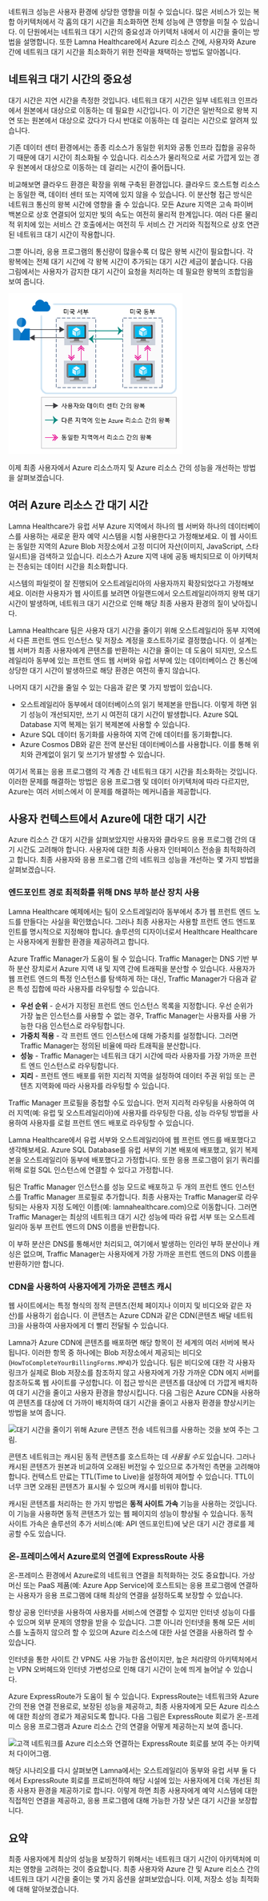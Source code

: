 네트워크 성능은 사용자 환경에 상당한 영향을 미칠 수 있습니다. 많은 서비스가 있는 복합 아키텍처에서 각 홉의 대기 시간을 최소화하면 전체 성능에 큰 영향을 미칠 수 있습니다. 이 단원에서는 네트워크 대기 시간의 중요성과 아키텍처 내에서 이 시간을 줄이는 방법을 설명합니다. 또한 Lamna Healthcare에서 Azure 리소스 간에, 사용자와 Azure 간에 네트워크 대기 시간을 최소화하기 위한 전략을 채택하는 방법도 알아봅니다.

## <a name="the-importance-of-network-latency"></a>네트워크 대기 시간의 중요성

대기 시간은 지연 시간을 측정한 것입니다. 네트워크 대기 시간은 일부 네트워크 인프라에서 원본에서 대상으로 이동하는 데 필요한 시간입니다. 이 기간은 일반적으로 왕복 지연 또는 원본에서 대상으로 갔다가 다시 반대로 이동하는 데 걸리는 시간으로 알려져 있습니다.

기존 데이터 센터 환경에서는 종종 리소스가 동일한 위치와 공통 인프라 집합을 공유하기 때문에 대기 시간이 최소화될 수 있습니다. 리소스가 물리적으로 서로 가깝게 있는 경우 원본에서 대상으로 이동하는 데 걸리는 시간이 줄어듭니다.

비교해보면 클라우드 환경은 확장을 위해 구축된 환경입니다. 클라우드 호스트형 리소스는 동일한 랙, 데이터 센터 또는 지역에 있지 않을 수 있습니다. 이 분산형 접근 방식은 네트워크 통신의 왕복 시간에 영향을 줄 수 있습니다. 모든 Azure 지역은 고속 파이버 백본으로 상호 연결되어 있지만 빛의 속도는 여전히 물리적 한계입니다. 여러 다른 물리적 위치에 있는 서비스 간 호출에서는 여전히 두 서비스 간 거리와 직접적으로 상호 연관된 네트워크 대기 시간이 작용합니다.

그뿐 아니라, 응용 프로그램의 통신량이 많을수록 더 많은 왕복 시간이 필요합니다. 각 왕복에는 전체 대기 시간에 각 왕복 시간이 추가되는 대기 시간 세금이 붙습니다. 다음 그림에서는 사용자가 감지한 대기 시간이 요청을 처리하는 데 필요한 왕복의 조합임을 보여 줍니다.

![클라우드의 다른 지리적 위치에 배치된 리소스 간의 네트워크 대기 시간을 보여 주는 그림.](../media/3-networkLatency.png)

이제 최종 사용자에서 Azure 리소스까지 및 Azure 리소스 간의 성능을 개선하는 방법을 살펴보겠습니다.

## <a name="latency-among-multiple-azure-resources"></a>여러 Azure 리소스 간 대기 시간

Lamna Healthcare가 유럽 서부 Azure 지역에서 하나의 웹 서버와 하나의 데이터베이스를 사용하는 새로운 환자 예약 시스템을 시험 사용한다고 가정해보세요. 이 웹 사이트는 동일한 지역의 Azure Blob 저장소에서 고정 미디어 자산(이미지, JavaScript, 스타일시트)을 검색하고 있습니다. 리소스가 Azure 지역 내에 공동 배치되므로 이 아키텍처는 전송되는 데이터 시간을 최소화합니다.

시스템의 파일럿이 잘 진행되어 오스트레일리아의 사용자까지 확장되었다고 가정해보세요. 이러한 사용자가 웹 사이트를 보려면 아일랜드에서 오스트레일리아까지 왕복 대기 시간이 발생하며, 네트워크 대기 시간으로 인해 해당 최종 사용자 환경의 질이 낮아집니다.

Lamna Healthcare 팀은 사용자 대기 시간을 줄이기 위해 오스트레일리아 동부 지역에서 다른 프런트 엔드 인스턴스 및 저장소 계정을 호스트하기로 결정했습니다. 이 설계는 웹 서버가 최종 사용자에게 콘텐츠를 반환하는 시간을 줄이는 데 도움이 되지만, 오스트레일리아 동부에 있는 프런트 엔드 웹 서버와 유럽 서부에 있는 데이터베이스 간 통신에 상당한 대기 시간이 발생하므로 해당 환경은 여전히 좋지 않습니다.

나머지 대기 시간을 줄일 수 있는 다음과 같은 몇 가지 방법이 있습니다.

- 오스트레일리아 동부에서 데이터베이스의 읽기 복제본을 만듭니다. 이렇게 하면 읽기 성능이 개선되지만, 쓰기 시 여전히 대기 시간이 발생합니다. Azure SQL Database 지역 복제는 읽기 복제본에 사용할 수 있습니다.
- Azure SQL 데이터 동기화를 사용하여 지역 간에 데이터를 동기화합니다.
- Azure Cosmos DB와 같은 전역 분산된 데이터베이스를 사용합니다. 이를 통해 위치와 관계없이 읽기 및 쓰기가 발생할 수 있습니다.

여기서 목표는 응용 프로그램의 각 계층 간 네트워크 대기 시간을 최소화하는 것입니다. 이러한 문제를 해결하는 방법은 응용 프로그램 및 데이터 아키텍처에 따라 다르지만, Azure는 여러 서비스에서 이 문제를 해결하는 메커니즘을 제공합니다.

## <a name="latency-in-the-context-of-users-to-azure"></a>사용자 컨텍스트에서 Azure에 대한 대기 시간

Azure 리소스 간 대기 시간을 살펴보았지만 사용자와 클라우드 응용 프로그램 간의 대기 시간도 고려해야 합니다. 사용자에 대한 최종 사용자 인터페이스 전송을 최적화하려고 합니다. 최종 사용자와 응용 프로그램 간의 네트워크 성능을 개선하는 몇 가지 방법을 살펴보겠습니다.

### <a name="use-a-dns-load-balancer-for-endpoint-path-optimization"></a>엔드포인트 경로 최적화를 위해 DNS 부하 분산 장치 사용

Lamna Healthcare 예제에서는 팀이 오스트레일리아 동부에서 추가 웹 프런트 엔드 노드를 만들다는 사실을 확인했습니다. 그러나 최종 사용자는 사용할 프런트 엔드 엔드포인트를 명시적으로 지정해야 합니다. 솔루션의 디자이너로서 Healthcare Healthcare는 사용자에게 원활한 환경을 제공하려고 합니다.

Azure Traffic Manager가 도움이 될 수 있습니다. Traffic Manager는 DNS 기반 부하 분산 장치로서 Azure 지역 내 및 지역 간에 트래픽을 분산할 수 있습니다. 사용자가 웹 프런트 엔드의 특정 인스턴스를 탐색하게 하는 대신, Traffic Manager가 다음과 같은 특성 집합에 따라 사용자를 라우팅할 수 있습니다.

- **우선 순위** - 순서가 지정된 프런트 엔드 인스턴스 목록을 지정합니다. 우선 순위가 가장 높은 인스턴스를 사용할 수 없는 경우, Traffic Manager는 사용자를 사용 가능한 다음 인스턴스로 라우팅합니다.
- **가중치 적용** - 각 프런트 엔드 인스턴스에 대해 가중치를 설정합니다. 그러면 Traffic Manager는 정의된 비율에 따라 트래픽을 분산합니다.
- **성능** - Traffic Manager는 네트워크 대기 시간에 따라 사용자를 가장 가까운 프런트 엔드 인스턴스로 라우팅합니다.
- **지리** - 프런트 엔드 배포를 위한 지리적 지역을 설정하여 데이터 주권 위임 또는 콘텐츠 지역화에 따라 사용자를 라우팅할 수 있습니다.

Traffic Manager 프로필을 중첩할 수도 있습니다. 먼저 지리적 라우팅을 사용하여 여러 지역(예: 유럽 및 오스트레일리아)에 사용자를 라우팅한 다음, 성능 라우팅 방법을 사용하여 사용자를 로컬 프런트 엔드 배포로 라우팅할 수 있습니다.

Lamna Healthcare에서 유럽 서부와 오스트레일리아에 웹 프런트 엔드를 배포했다고 생각해보세요. Azure SQL Database를 유럽 서부의 기본 배포에 배포했고, 읽기 복제본을 오스트레일리아 동부에 배포했다고 가정합니다. 또한 응용 프로그램이 읽기 쿼리를 위해 로컬 SQL 인스턴스에 연결할 수 있다고 가정합니다.

팀은 Traffic Manager 인스턴스를 성능 모드로 배포하고 두 개의 프런트 엔드 인스턴스를 Traffic Manager 프로필로 추가합니다. 최종 사용자는 Traffic Manager로 라우팅되는 사용자 지정 도메인 이름(예: lamnahealthcare.com)으로 이동합니다. 그러면 Traffic Manager는 최상의 네트워크 대기 시간 성능에 따라 유럽 서부 또는 오스트레일리아 동부 프런트 엔드의 DNS 이름을 반환합니다.

이 부하 분산은 DNS를 통해서만 처리되고, 여기에서 발생하는 인라인 부하 분산이나 캐싱은 없으며, Traffic Manager는 사용자에게 가장 가까운 프런트 엔드의 DNS 이름을 반환하기만 합니다.

### <a name="use-cdn-to-cache-content-close-to-users"></a>CDN을 사용하여 사용자에게 가까운 콘텐츠 캐시

웹 사이트에서는 특정 형식의 정적 콘텐츠(전체 페이지나 이미지 및 비디오와 같은 자산)를 사용하기 쉽습니다. 이 콘텐츠는 Azure CDN과 같은 CDN(콘텐츠 배달 네트워크)을 사용하여 사용자에게 더 빨리 전달될 수 있습니다. 

Lamna가 Azure CDN에 콘텐츠를 배포하면 해당 항목이 전 세계의 여러 서버에 복사됩니다. 이러한 항목 중 하나에는 Blob 저장소에서 제공되는 비디오(`HowToCompleteYourBillingForms.MP4`)가 있습니다. 팀은 비디오에 대한 각 사용자 링크가 실제로 Blob 저장소를 참조하지 않고 사용자에게 가장 가까운 CDN 에지 서버를 참조하도록 웹 사이트를 구성합니다. 이 접근 방식은 콘텐츠를 대상에 더 가깝게 배치하여 대기 시간을 줄이고 사용자 환경을 향상시킵니다. 다음 그림은 Azure CDN을 사용하여 콘텐츠를 대상에 더 가까이 배치하여 대기 시간을 줄이고 사용자 환경을 향상시키는 방법을 보여 줍니다.

![대기 시간을 줄이기 위해 Azure 콘텐츠 전송 네트워크를 사용하는 것을 보여 주는 그림.](../media/3-cdnSketch.png)

콘텐츠 네트워크는 캐시된 동적 콘텐츠를 호스트하는 데 _사용될 수도_ 있습니다. 그러나 캐시된 콘텐츠가 원본과 비교하여 오래된 버전일 수 있으므로 추가적인 측면을 고려해야 합니다. 컨텍스트 만료는 TTL(Time to Live)을 설정하여 제어할 수 있습니다. TTL이 너무 크면 오래된 콘텐츠가 표시될 수 있으며 캐시를 비워야 합니다.

캐시된 콘텐츠를 처리하는 한 가지 방법은 **동적 사이트 가속** 기능을 사용하는 것입니다. 이 기능을 사용하면 동적 콘텐츠가 있는 웹 페이지의 성능이 향상될 수 있습니다. 동적 사이트 가속은 솔루션의 추가 서비스(예: API 엔드포인트)에 낮은 대기 시간 경로를 제공할 수도 있습니다.

### <a name="use-expressroute-for-connectivity-from-on-premises-to-azure"></a>온-프레미스에서 Azure로의 연결에 ExpressRoute 사용

온-프레미스 환경에서 Azure로의 네트워크 연결을 최적화하는 것도 중요합니다. 가상 머신 또는 PaaS 제품(예: Azure App Service)에 호스트되는 응용 프로그램에 연결하는 사용자가 응용 프로그램에 대해 최상의 연결을 설정하도록 보장할 수 있습니다. 

항상 공용 인터넷을 사용하여 사용자를 서비스에 연결할 수 있지만 인터넷 성능이 다를 수 있으며 외부 문제의 영향을 받을 수 있습니다. 그뿐 아니라 인터넷을 통해 모든 서비스를 노출하지 않으려 할 수 있으며 Azure 리소스에 대한 사설 연결을 사용하려 할 수 있습니다.

인터넷을 통한 사이트 간 VPN도 사용 가능한 옵션이지만, 높은 처리량의 아키텍처에서는 VPN 오버헤드와 인터넷 가변성으로 인해 대기 시간이 눈에 띄게 늘어날 수 있습니다.

Azure ExpressRoute가 도움이 될 수 있습니다. ExpressRoute는 네트워크와 Azure 간의 전용 연결 전용로로, 보장된 성능을 제공하고, 최종 사용자에게 모든 Azure 리소스에 대한 최상의 경로가 제공되도록 합니다. 다음 그림은 ExpressRoute 회로가 온-프레미스 응용 프로그램과 Azure 리소스 간의 연결을 어떻게 제공하는지 보여 줍니다.

![고객 네트워크를 Azure 리소스와 연결하는 ExpressRoute 회로를 보여 주는 아키텍처 다이어그램.](../media/3-expressroute-connection-overview.png)

해당 시나리오를 다시 살펴보면 Lamna에서는 오스트레일리아 동부와 유럽 서부 둘 다에서 ExpressRoute 회로를 프로비전하여 해당 시설에 있는 사용자에게 더욱 개선된 최종 사용자 환경을 제공하기로 합니다. 이렇게 하면 최종 사용자에게 예약 시스템에 대한 직접적인 연결을 제공하고, 응용 프로그램에 대해 가능한 가장 낮은 대기 시간을 보장합니다.

## <a name="summary"></a>요약

최종 사용자에게 최상의 성능을 보장하기 위해서는 네트워크 대기 시간이 아키텍처에 미치는 영향을 고려하는 것이 중요합니다. 최종 사용자와 Azure 간 및 Azure 리소스 간의 네트워크 대기 시간을 줄이는 몇 가지 옵션을 살펴보았습니다. 이제, 저장소 성능 최적화에 대해 알아보겠습니다.
